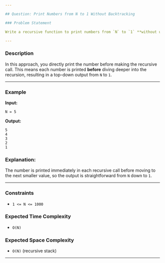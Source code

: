 ```yaml
---

## Question: Print Numbers from N to 1 Without Backtracking

### Problem Statement

Write a recursive function to print numbers from `N` to `1` **without using backtracking**.

---
```


### Description

In this approach, you directly print the number before making the recursive call. This means each number is printed **before** diving deeper into the recursion, resulting in a top-down output from `N` to `1`.

---

### Example

**Input:**
```
N = 5
```

**Output:**
```
5
4
3
2
1
```

### Explanation:

The number is printed immediately in each recursive call before moving to the next smaller value, so the output is straightforward from `N` down to `1`.

---

### Constraints

- `1 <= N <= 1000`

### Expected Time Complexity

- `O(N)`

### Expected Space Complexity

- `O(N)` (recursive stack)

---
